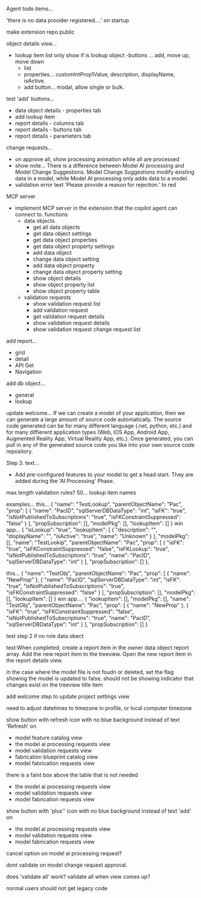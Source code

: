 Agent todo items...

'there is no data provider registered....' on startup

make extension repo public

 
object details view...
- lookup item list
    only show if is lookup object
    -buttons ... add, move up, move down
    - list
    - properties... customIntProp1Value, description, displayName, isActive.
    - add button... modal, allow single or bulk.
 
test 'add' buttons...
- data object details - properties tab
- add lookup item
- report details - columns tab
- report details - buttons tab
- report details - parameters tab
  

change requests... 
- on approve all, show processing animation while all are processed
- show note...  There is a difference between Model AI processing and Model Change Suggestions.  Model Change Suggestions modify existing data in a model, while Model AI processing only adds data to a model.
- validation error text 'Please provide a reason for rejection.' to red
 


MCP server
- implement MCP server in the extension that the copilot agent can connect to.
functions
    - data objects
        - get all data objects
        - get data object settings
        - get data object properties
        - get data object property settings
        - add data object
        - change data object setting
        - add data object property
        - change data object property setting
        - show object details
        - show object property list
        - show object property table
    - validation requests
        - show validation request list
        - add validation request
        - get validation request details
        - show validation request details
        - show validation request change request list

add report...
- grid
- detail
- API Get
- Navigation

add db object...
- general
- lookup



update welcome...
If we can create a model of your application, then we can generate a large amount of source code automatically. The source code generated can be for many different language (.net, python, etc.) and for many diffierent application types (Web, IOS App, Android App, Augmented Reality App, Virtual Reality App, etc.). Once generated, you can pull in any of the generated source code you like into your own source code repository.  

Step 3. text...
- Add pre-configured features to your model to get a head start. They are added during the 'AI Processing' Phase.


max length validation rules?
50... lookup item names

examples...
this...
{
    "name": "TestLookup",
    "parentObjectName": "Pac",
    "prop": [
        {
        "name": "PacID",
        "sqlServerDBDataType": "int",
        "isFK": "true",
        "isNotPublishedToSubscriptions": "true",
        "isFKConstraintSuppressed": "false"
        }
    ],
    "propSubscription": [],
    "modelPkg": [],
    "lookupItem": []
}
win app...
{
    "isLookup": "true",
    "lookupItem": [
        {
        "description": "",
        "displayName": "",
        "isActive": "true",
        "name": "Unknown"
        }
    ],
    "modelPkg": [],
    "name": "TestLookip",
    "parentObjectName": "Pac",
    "prop": [
        {
        "isFK": "true",
        "isFKConstraintSuppressed": "false",
        "isFKLookup": "true",
        "isNotPublishedToSubscriptions": "true",
        "name": "PacID",
        "sqlServerDBDataType": "int"
        }
    ],
    "propSubscription": []
    },


this...
{
"name": "TestObj",
"parentObjectName": "Pac",
"prop": [
    {
    "name": "NewProp"
    },
    {
    "name": "PacID",
    "sqlServerDBDataType": "int",
    "isFK": "true",
    "isNotPublishedToSubscriptions": "true",
    "isFKConstraintSuppressed": "false"
    }
],
"propSubscription": [],
"modelPkg": [],
"lookupItem": []
}
win app....
{
"lookupItem": [],
"modelPkg": [],
"name": "TestObj",
"parentObjectName": "Pac",
"prop": [
    {
    "name": "NewProp"
    },
    {
    "isFK": "true",
    "isFKConstraintSuppressed": "false",
    "isNotPublishedToSubscriptions": "true",
    "name": "PacID",
    "sqlServerDBDataType": "int"
    }
],
"propSubscription": []
}

  
test step 2 if no role data obect
 


test:When completed, create a report item in the owner data object report array. Add the new report item to the treeview. Open the new report item in the report details view.

in the case where the model file is not foudn or deleted, set the flag showing the model is updated to false. should not be showing indicator that changes exist on the treeview title item
 

add welcome step to update project settings view
   


need to adjust datetimes to timezone in profile, or local computer timezone

show button with refresh icon with no blue background instead of text 'Refresh' on 
- model feature catalog view
- the model ai processing requests view
- model validation requests view
- fabrication blueprint catalog view
- model fabrication requests view 

there is a faint box above the table that is not needed
- the model ai processing requests view
- model validation requests view
- model fabrication requests view
 

show button with 'plus'' icon with no blue background instead of text 'add' on 
- the model ai processing requests view
- model validation requests view
- model fabrication requests view 
 
 

cancel option on model ai processing request?

dont validate on model change request approval. 

does 'validate all' work?  validate all when view comes up?


normal users should not get legacy code
 
  